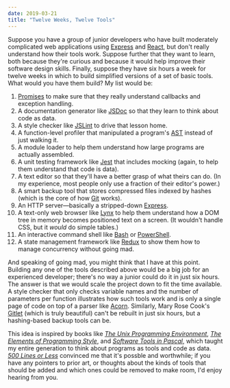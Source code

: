 ```yaml
---
date: 2019-03-21
title: "Twelve Weeks, Twelve Tools"
---
```


Suppose you have a group of junior developers
who have built moderately complicated web applications using [Express](https://expressjs.org/)
and [React](https://reactjs.org/),
but don't really understand how their tools work.
Suppose further that they want to learn,
both because they're curious
and because it would help improve their software design skills.
Finally,
suppose they have six hours a week for twelve weeks
in which to build simplified versions of a set of basic tools.
What would you have them build?
My list would be:

1.  [Promises](https://developer.mozilla.org/en-US/docs/Web/JavaScript/Reference/Global_Objects/Promise)
    to make sure that they really understand callbacks and exception handling.
1.  A documentation generator like [JSDoc](http://usejsdoc.org/)
    so that they learn to think about code as data.
1.  A style checker like [JSLint](https://www.jslint.com/)
    to drive that lesson home.
1.  A function-level profiler that manipulated a program's [AST](https://en.wikipedia.org/wiki/Abstract_syntax_tree)
    instead of just walking it.
1.  A module loader
    to help them understand how large programs are actually assembled.
1.  A unit testing framework like [Jest](https://jestjs.io/)
    that includes mocking
    (again, to help them understand that code is data).
1.  A text editor so that they'll have a better grasp of what theirs can do.
    (In my experience, most people only use a fraction of their editor's power.)
1.  A smart backup tool that stores compressed files indexed by hashes
    (which is the core of how [Git](https://git-scm.com/) works).
1.  An HTTP server—basically a stripped-down [Express](https://expressjs.org/).
1.  A text-only web browser like [Lynx](https://lynx.invisible-island.net/)
    to help them understand how a DOM tree in memory becomes positioned text on a screen.
    (It wouldn't handle CSS, but it *would* do simple tables.)
1.  An interactive command shell like [Bash](https://www.gnu.org/software/bash/)
    or [PowerShell](https://docs.microsoft.com/en-us/powershell/).
1.  A state management framework like [Redux](https://redux.js.org/)
    to show them how to manage concurrency without going mad.

And speaking of going mad,
you might think that I have at this point.
Building any one of the tools described above would be a big job for an experienced developer;
there's no way a junior could do it in just six hours.
The answer is that we would scale the project down to fit the time available.
A style checker that only checks variable names and the number of parameters per function
illustrates how such tools work
and is only a single page of code
on top of a parser like [Acorn](https://github.com/acornjs/acorn).
Similarly,
Mary Rose Cook's [Gitlet](http://gitlet.maryrosecook.com/docs/gitlet.html)
(which is truly beautiful) can't be rebuilt in just six hours,
but a hashing-based backup tools can be.

This idea is inspired by books like
*[The Unix Programming Environment](https://www.amazon.com/Unix-Programming-Environment-Prentice-Hall-Software/dp/013937681X/)*,
*[The Elements of Programming Style](https://www.amazon.com/Elements-Programming-Style-2nd/dp/0070342075/)*,
and *[Software Tools in Pascal](https://www.amazon.com/Software-Tools-Pascal-Brian-Kernighan/dp/0201103427/)*,
which taught my entire generation to think about programs as tools and code as data.
*[500 Lines or Less](http://aosabook.org/)* convinced me that it's possble and worthwhile;
if you have any pointers to prior art,
or thoughts about the kinds of tools that should be added and which ones could be removed to make room,
I'd enjoy hearing from you.
